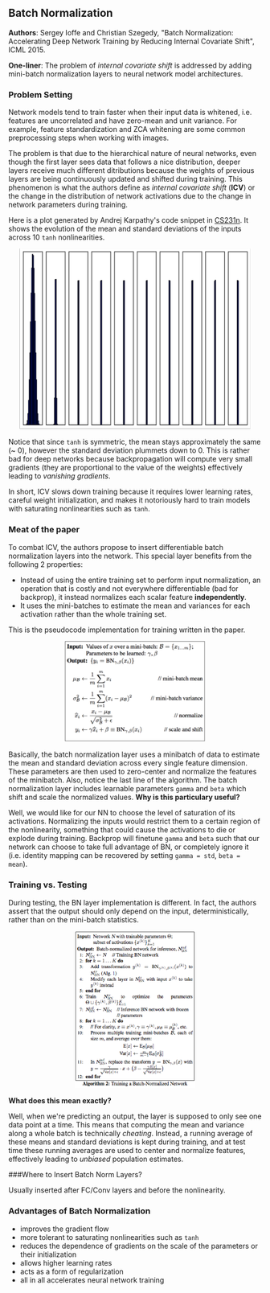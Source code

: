 ## Batch Normalization

**Authors**: Sergey Ioffe and Christian Szegedy, "Batch Normalization: Accelerating Deep Network Training by Reducing Internal Covariate Shift", ICML 2015.

**One-liner**: The problem of *internal covariate shift* is addressed by adding mini-batch normalization layers to neural network model architectures.

### Problem Setting

Network models tend to train faster when their input data is whitened, i.e. features are uncorrelated and have zero-mean and unit variance. For example, feature standardization and ZCA whitening are some common preprocessing steps when working with images.

The problem is that due to the hierarchical nature of neural networks, even though the first layer sees data that follows a nice distribution, deeper layers receive much different ditributions because the weights of previous layers are being continuously updated and shifted during training. This phenomenon is what the authors define as *internal covariate shift* (**ICV**) or the change in the distribution of network activations due to the change in network parameters during training.

Here is a plot generated by Andrej Karpathy's code snippet in [CS231n](cs231n.github.io). It shows the evolution of the mean and standard deviations of the inputs across 10 `tanh` nonlinearities.

<p align="center">
 <img src="/img/batch_normalization/distribution.png" width="460px">
</p>

Notice that since `tanh` is symmetric, the mean stays approximately the same (~ 0), however the standard deviation plummets down to 0. This is rather bad for deep networks because backpropagation will compute very small gradients (they are proportional to the value of the weights) effectively leading to *vanishing gradients*.

In short, ICV slows down training because it requires lower learning rates, careful weight initialization, and makes it notoriously hard to train models with saturating nonlinearities such as `tanh`.

### Meat of the paper

To combat ICV, the authors propose to insert differentiable batch normalization layers into the network. This special layer benefits from the following 2 properties:

- Instead of using the entire training set to perform input normalization, an operation that is costly and not everywhere differentiable (bad for backprop), it instead normalizes each scalar feature **independently**.
- It uses the mini-batches to estimate the mean and variances for each activation rather than the whole training set.

This is the pseudocode implementation for training written in the paper.

<p align="center">
 <img src="/img/batch_normalization/alg1.png" width="280px">
</p>

Basically, the batch normalization layer uses a minibatch of data to estimate the mean and standard deviation across every single feature dimension. These parameters are then used to zero-center and normalize the features of the minibatch. Also, notice the last line of the algorithm. The batch normalization layer includes learnable parameters `gamma` and `beta` which shift and scale the normalized values. **Why is this particulary useful?** 

Well, we would like for our NN to choose the level of saturation of its activations. Normalizing the inputs would restrict them to a certain region of the nonlinearity, something that could cause the activations to die or explode during training. Backprop will finetune `gamma` and `beta` such that our network can choose to take full advantage of BN, or completely ignore it (i.e. identity mapping can be recovered by setting `gamma = std`, `beta = mean`).

### Training vs. Testing

During testing, the BN layer implementation is different. In fact, the authors assert that the output should only depend on the input, deterministically, rather than on the mini-batch statistics.
 
<p align="center">
 <img src="/img/batch_normalization/alg2.png" alt="Drawing" width="240px">
</p>

**What does this mean exactly?**

Well, when we're predicting an output, the layer is supposed to only see one data point at a time. This means that computing the mean and variance along a whole batch is technically *cheating*. Instead, a running average of these means and standard deviations is kept during training, and at test time these running averages are used to center and normalize features, effectively leading to *unbiased* population estimates. 

###Where to Insert Batch Norm Layers?

Usually inserted after FC/Conv layers and before the nonlinearity.

### Advantages of Batch Normalization

- improves the gradient flow
- more tolerant to saturating nonlinearities such as `tanh`
- reduces the dependence of gradients on the scale of the parameters or their initialization
- allows higher learning rates
- acts as a form of regularization
- all in all accelerates neural network training
